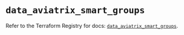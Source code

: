 # `data_aviatrix_smart_groups`

Refer to the Terraform Registry for docs: [`data_aviatrix_smart_groups`](https://registry.terraform.io/providers/aviatrixsystems/aviatrix/8.1.10/docs/data-sources/smart_groups).
